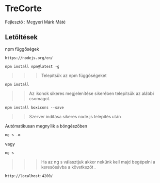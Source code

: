 # TreCorte

Fejlesztő : Megyeri Márk Máté 

## Letőltések

npm függőségek
```
https://nodejs.org/en/

```
```
npm install npm@latest -g
```

>>>Telepítsük az npm függőségeket

```
npm install
```

>>Az ikonok sikeres megjelenítése sikerében telepítsük az alábbi csomagot.

```
npm install boxicons --save

```

>>Szerver indítása sikeres node.js telepítés után

Autómatikusan megnyílik a böngészőben
```
ng s -o  
```
vagy

```
ng s 
```

>>>Ha az ng s választjuk akkor nekünk kell majd begépelni a keresősávba a következőt . 

```
http://localhost:4200/
```
